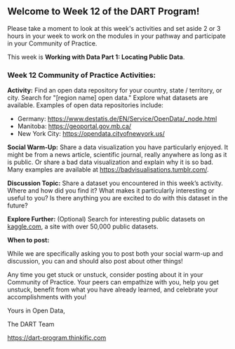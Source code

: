 ## **Welcome to Week 12 of the DART Program!**

Please take a moment to look at this week's activities and set aside 2 or 3 hours in your week to work on the modules in your pathway and participate in your Community of Practice.

This week is **Working with Data Part 1: Locating Public Data**.

### Week 12 Community of Practice Activities:

**Activity:** Find an open data repository for your country, state / territory,  or city. Search for "[region name] open data." Explore what datasets are available. Examples of open data repositories include:
- Germany: https://www.destatis.de/EN/Service/OpenData/_node.html
- Manitoba: https://geoportal.gov.mb.ca/ 
- New York City: https://opendata.cityofnewyork.us/ 

**Social Warm-Up:** Share a data visualization you have particularly enjoyed. It might be from a news article, scientific journal, really anywhere as long as it is public. Or share a bad data visualization and explain why it is so bad. Many examples are available at https://badvisualisations.tumblr.com/.
 

**Discussion Topic:** Share a dataset you encountered in this week’s activity. Where and how did you find it? What makes it particularly interesting or useful to you? Is there anything you are excited to do with this dataset in the future?

**Explore Further:** (Optional) Search for interesting public datasets on [kaggle.com](kaggle.com), a site with over 50,000 public datasets.

**When to post:**

While we are specifically asking you to post both your social warm-up and discussion, you can and should also post about other things!

Any time you get stuck or unstuck, consider posting about it in your Community of Practice. Your peers can empathize with you, help you get unstuck, benefit from what you have already learned, and celebrate your accomplishments with you!

 Yours in Open Data, 

The DART Team

https://dart-program.thinkific.com

